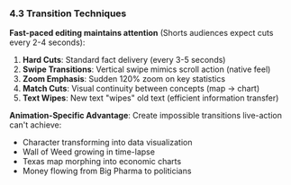 ### 4.3 Transition Techniques

**Fast-paced editing maintains attention** (Shorts audiences expect cuts every 2-4 seconds):

1. **Hard Cuts**: Standard fact delivery (every 3-5 seconds)
2. **Swipe Transitions**: Vertical swipe mimics scroll action (native feel)
3. **Zoom Emphasis**: Sudden 120% zoom on key statistics
4. **Match Cuts**: Visual continuity between concepts (map → chart)
5. **Text Wipes**: New text "wipes" old text (efficient information transfer)

**Animation-Specific Advantage**:
Create impossible transitions live-action can't achieve:

- Character transforming into data visualization
- Wall of Weed growing in time-lapse
- Texas map morphing into economic charts
- Money flowing from Big Pharma to politicians
